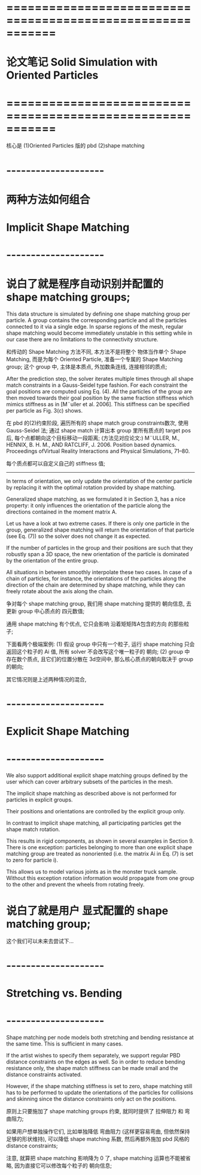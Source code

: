 # =========================================================== #
#    论文笔记  Solid Simulation with Oriented Particles
# =========================================================== #


核心是 
    (1)Oriented Particles 版的 pbd
    (2)shape matching


# -------------------- #
#     两种方法如何组合
#    Implicit Shape Matching
# -------------------- #

# 说白了就是程序自动识别并配置的 shape matching groups;

This data structure is simulated by defining one shape matching group per particle. 
A group contains the corresponding particle and all the particles connected to it via a single edge. 
In sparse regions of the mesh, regular shape matching would become immediately unstable in this setting while in our case there are no limitations to the connectivity structure.

和传动的 Shape Matching 方法不同, 本方法不是将整个 物体当作单个 Shape Matching, 而是为每个 Oriented Particle, 准备一个专属的 Shape Matching group;
这个 group 中, 主体是本质点, 外加数条连线, 连接相邻的质点;


After the prediction step, the solver iterates multiple times through all shape match constraints in a Gauss-Seidel type fashion. 
For each constraint the goal positions are computed using Eq. (4). 
All the particles of the group are then moved towards their goal position by the same fraction stiffness which mimics stiffness as in [M¨uller et al. 2006]. 
This stiffness can be specified per particle as Fig. 3(c) shows.


在 pbd 的(2)约束阶段, 遍历所有的 shape match group constraints数次, 使用 Gauss-Seidel 法;
通过 shape match 计算出本 group 里所有质点的 target pos 后, 每个点都朝向这个目标移动一段距离; (方法见对应论文:)
M¨ULLER, M., HENNIX, B. H. M., AND RATCLIFF, J. 2006. Position based dynamics. Proceedings ofVirtual Reality Interactions and Physical Simulations, 71–80.

每个质点都可以自定义自己的 stiffness 值;

------------------------------
In terms of orientation, we only update the orientation of the center particle by replacing it with the optimal rotation provided by shape matching.

Generalized shape matching, as we formulated it in Section 3, has a nice property: it only influences the orientation of the particle along the directions contained in the moment matrix A. 

Let us have a look at two extreme cases. If there is only one particle in the group, generalized shape matching will return the orientation of that particle (see Eq. (7)) so the solver does not change it as expected. 

If the number of particles in the group and their positions are such that they robustly span a 3D space, the new orientation of the particle is dominated by the orientation of the entire group. 

All situations in between smoothly interpolate these two cases. In case of a chain of particles, for instance, the orientations of the particles along the direction of the chain are determined by shape matching, while they can freely rotate about the axis along the chain.

争对每个 shape matching group, 我们用 shape matching 提供的 朝向信息, 去更新 group 中心质点的 四元数值;

通用 shape matching 有个优点, 它只会影响 沿着矩矩阵A包含的方向 的那些粒子;

下面看两个极端案例:
(1) 假设 group 中只有一个粒子, 运行 shape matching 只会返回这个粒子的 Ai 值, 所有 solver 不会改写这个唯一粒子的 朝向;
(2) group 中存在数个质点, 且它们的位置分散在 3d空间中, 那么核心质点的朝向取决于 group 的朝向;

其它情况则是上述两种情况的混合, 


# -------------------- #
#    Explicit Shape Matching
# -------------------- #

We also support additional explicit shape matching groups defined by the user which can cover arbitrary subsets of the particles in the mesh. 

The implicit shape matching as described above is not performed for particles in explicit groups. 

Their positions and orientations are controlled by the explicit group only. 

In contrast to implicit shape matching, all participating particles get the shape match rotation. 

This results in rigid components, as shown in several examples in Section 9. There is one exception: particles belonging to more than one explicit shape matching group are treated as nonoriented (i.e. the matrix Ai in Eq. (7) is set to zero for particle i). 

This allows us to model various joints as in the monster truck sample. Without this exception rotation information would propagate from one group to the other and prevent the wheels from rotating freely.

# 说白了就是用户 显式配置的 shape matching group;
这个我们可以未来去尝试下...



# -------------------- #
#  Stretching vs. Bending
# -------------------- #
Shape matching per node models both stretching and bending resistance at the same time. This is sufficient in many cases. 

If the artist wishes to specify them separately, we support regular PBD distance constraints on the edges as well. So in order to reduce bending resistance only, the shape match stiffness can be made small and the distance constraints activated. 

However, if the shape matching stiffness is set to zero, shape matching still has to be performed to update the orientations of the particles for collisions and skinning since the distance constraints only act on the positions.


原则上只要施加了 shape matching groups 约束, 就同时提供了 拉伸阻力 和 弯曲阻力;

如果用户想单独操作它们, 比如单独降低 弯曲阻力 (这样更容易弯曲, 但依然保持足够的形状维持), 可以降低 shape matching 系数, 然后再额外施加 pbd 风格的 distance constraints;

注意, 就算把 shape matching 影响降为 0 了, shape matching 运算也不能被省略, 因为直接它可以修改每个粒子的 朝向信息;






